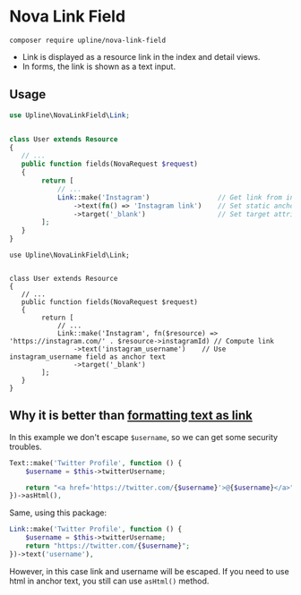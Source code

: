 # Nova Link Field

```shell
composer require upline/nova-link-field
```
* Link is displayed as a resource link in the index and detail views.
* In forms, the link is shown as a text input.

## Usage

```php
use Upline\NovaLinkField\Link;


class User extends Resource
{
   // ...
   public function fields(NovaRequest $request) 
   {
        return [
            // ...
            Link::make('Instagram')                 // Get link from instagram model field
                ->text(fn() => 'Instagram link')    // Set static anchor 
                ->target('_blank')                  // Set target attribute
        ];   
   }
}
```

```shell
use Upline\NovaLinkField\Link;


class User extends Resource
{
   // ...
   public function fields(NovaRequest $request) 
   {
        return [
            // ...
            Link::make('Instagram', fn($resource) => 'https://instagram.com/' . $resource->instagramId) // Compute link
                ->text('instagram_username')    // Use instagram_username field as anchor text 
                ->target('_blank')
        ];   
   }
}
```

## Why it is better than [formatting text as link](https://nova.laravel.com/docs/4.0/resources/fields.html#formatting-text-as-links)

In this example we don't escape `$username`, so we can get some security troubles. 
```php
Text::make('Twitter Profile', function () {
    $username = $this->twitterUsername;

    return "<a href='https://twitter.com/{$username}'>@{$username}</a>";
})->asHtml(),  
```

Same, using this package:
```php
Link::make('Twitter Profile', function () {
    $username = $this->twitterUsername;
    return "https://twitter.com/{$username}";
})->text('username'),  
```

However, in this case link and username will be escaped. If you need to use html in anchor text, you still can use `asHtml()` method.





